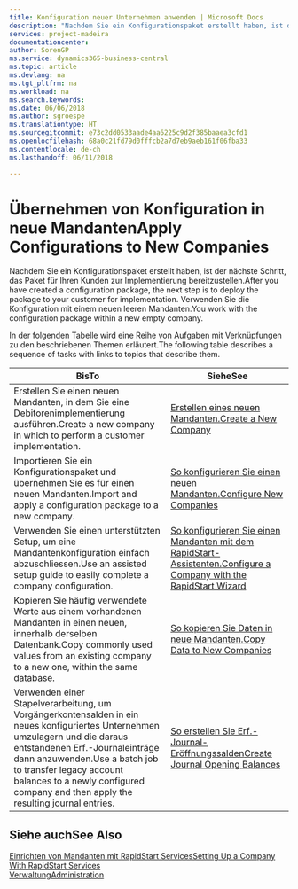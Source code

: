 ```yaml
---
title: Konfiguration neuer Unternehmen anwenden | Microsoft Docs
description: "Nachdem Sie ein Konfigurationspaket erstellt haben, ist der nächste Schritt, das Paket für Ihren Kunden zur Implementierung bereitzustellen. Verwenden Sie die Konfiguration mit einem neuen leeren Mandanten."
services: project-madeira
documentationcenter: 
author: SorenGP
ms.service: dynamics365-business-central
ms.topic: article
ms.devlang: na
ms.tgt_pltfrm: na
ms.workload: na
ms.search.keywords: 
ms.date: 06/06/2018
ms.author: sgroespe
ms.translationtype: HT
ms.sourcegitcommit: e73c2dd0533aade4aa6225c9d2f385baaea3cfd1
ms.openlocfilehash: 68a0c21fd79d0fffcb2a7d7eb9aeb161f06fba33
ms.contentlocale: de-ch
ms.lasthandoff: 06/11/2018

---
```

# <a name="apply-configurations-to-new-companies"></a><span data-ttu-id="c45cf-104">Übernehmen von Konfiguration in neue Mandanten</span><span class="sxs-lookup"><span data-stu-id="c45cf-104">Apply Configurations to New Companies</span></span>
<span data-ttu-id="c45cf-105">Nachdem Sie ein Konfigurationspaket erstellt haben, ist der nächste Schritt, das Paket für Ihren Kunden zur Implementierung bereitzustellen.</span><span class="sxs-lookup"><span data-stu-id="c45cf-105">After you have created a configuration package, the next step is to deploy the package to your customer for implementation.</span></span> <span data-ttu-id="c45cf-106">Verwenden Sie die Konfiguration mit einem neuen leeren Mandanten.</span><span class="sxs-lookup"><span data-stu-id="c45cf-106">You work with the configuration package within a new empty company.</span></span>  

 <span data-ttu-id="c45cf-107">In der folgenden Tabelle wird eine Reihe von Aufgaben mit Verknüpfungen zu den beschriebenen Themen erläutert.</span><span class="sxs-lookup"><span data-stu-id="c45cf-107">The following table describes a sequence of tasks with links to topics that describe them.</span></span>

|<span data-ttu-id="c45cf-108">**Bis**</span><span class="sxs-lookup"><span data-stu-id="c45cf-108">**To**</span></span>|<span data-ttu-id="c45cf-109">**Siehe**</span><span class="sxs-lookup"><span data-stu-id="c45cf-109">**See**</span></span>|  
|------------|-------------|  
|<span data-ttu-id="c45cf-110">Erstellen Sie einen neuen Mandanten, in dem Sie eine Debitorenimplementierung ausführen.</span><span class="sxs-lookup"><span data-stu-id="c45cf-110">Create a new company in which to perform a customer implementation.</span></span>|[<span data-ttu-id="c45cf-111">Erstellen eines neuen Mandanten.</span><span class="sxs-lookup"><span data-stu-id="c45cf-111">Create a New Company</span></span>](admin-how-to-create-a-new-company.md)|  
|<span data-ttu-id="c45cf-112">Importieren Sie ein Konfigurationspaket und übernehmen Sie es für einen neuen Mandanten.</span><span class="sxs-lookup"><span data-stu-id="c45cf-112">Import and apply a configuration package to a new company.</span></span>|[<span data-ttu-id="c45cf-113">So konfigurieren Sie einen neuen Mandanten.</span><span class="sxs-lookup"><span data-stu-id="c45cf-113">Configure New Companies</span></span>](admin-how-to-configure-new-companies.md)|  
|<span data-ttu-id="c45cf-114">Verwenden Sie einen unterstützten Setup, um eine Mandantenkonfiguration einfach abzuschliessen.</span><span class="sxs-lookup"><span data-stu-id="c45cf-114">Use an assisted setup guide to easily complete a company configuration.</span></span>|[<span data-ttu-id="c45cf-115">So konfigurieren Sie einen Mandanten mit dem RapidStart-Assistenten.</span><span class="sxs-lookup"><span data-stu-id="c45cf-115">Configure a Company with the RapidStart Wizard</span></span>](admin-how-to-configure-a-company-with-the-rapidstart-wizard.md)|
|<span data-ttu-id="c45cf-116">Kopieren Sie häufig verwendete Werte aus einem vorhandenen Mandanten in einen neuen, innerhalb derselben Datenbank.</span><span class="sxs-lookup"><span data-stu-id="c45cf-116">Copy commonly used values from an existing company to a new one, within the same database.</span></span>|[<span data-ttu-id="c45cf-117">So kopieren Sie Daten in neue Mandanten.</span><span class="sxs-lookup"><span data-stu-id="c45cf-117">Copy Data to New Companies</span></span>](admin-how-to-copy-data-to-new-companies.md)|  
|<span data-ttu-id="c45cf-118">Verwenden einer Stapelverarbeitung, um Vorgängerkontensalden in ein neues konfiguriertes Unternehmen umzulagern und die daraus entstandenen Erf.-Journaleinträge dann anzuwenden.</span><span class="sxs-lookup"><span data-stu-id="c45cf-118">Use a batch job to transfer legacy account balances to a newly configured company and then apply the resulting journal entries.</span></span>|[<span data-ttu-id="c45cf-119">So erstellen Sie Erf.-Journal-Eröffnungssalden</span><span class="sxs-lookup"><span data-stu-id="c45cf-119">Create Journal Opening Balances</span></span>](admin-how-to-create-journal-opening-balances.md)|  

## <a name="see-also"></a><span data-ttu-id="c45cf-120">Siehe auch</span><span class="sxs-lookup"><span data-stu-id="c45cf-120">See Also</span></span>  
[<span data-ttu-id="c45cf-121">Einrichten von Mandanten mit RapidStart Services</span><span class="sxs-lookup"><span data-stu-id="c45cf-121">Setting Up a Company With RapidStart Services</span></span>](admin-set-up-a-company-with-rapidstart.md)  
[<span data-ttu-id="c45cf-122">Verwaltung</span><span class="sxs-lookup"><span data-stu-id="c45cf-122">Administration</span></span>](admin-setup-and-administration.md)

